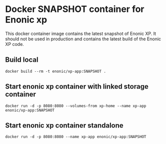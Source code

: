 # Docker SNAPSHOT container for Enonic xp
This docker container image contains the latest snapshot of Enonic XP. It should not be used in production and contains the latest build of the Enonic XP code.


## Build local
```
docker build --rm -t enonic/xp-app:SNAPSHOT .
```

## Start enonic xp container with linked storage container
```
docker run -d -p 8080:8080 --volumes-from xp-home --name xp-app enonic/xp-app:SNAPSHOT
```

## Start enonic xp container standalone
```
docker run -d -p 8080:8080 --name xp-app enonic/xp-app:SNAPSHOT
```
